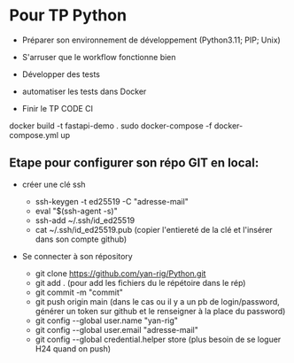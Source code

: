 # Pour TP Python
-  Préparer son environnement de développement (Python3.11; PIP; Unix)


-  S'arruser que le workflow fonctionne bien
-  Développer des tests
-  automatiser les tests dans Docker
-  Finir le TP CODE CI


docker build -t fastapi-demo .
sudo docker-compose -f docker-compose.yml up


## Etape pour configurer son répo GIT en local:
- créer une clé ssh
  - ssh-keygen -t ed25519 -C "adresse-mail"
  - eval "$(ssh-agent -s)"
  - ssh-add ~/.ssh/id_ed25519
  - cat ~/.ssh/id_ed25519.pub (copier l'entiereté de la clé et l'insérer dans son compte github)
    
- Se connecter à son répository

  - git clone https://github.com/yan-rig/Python.git
  - git add . (pour add les fichiers du le répétoire dans le rép)
  - git commit -m "commit"
  - git push origin main (dans le cas ou il y a un pb de login/password, générer un token sur github et le renseigner à la place du password)
  - git config --global user.name "yan-rig"
  - git config --global user.email "adresse-mail"
  - git config --global credential.helper store (plus besoin de se loguer H24 quand on push)

